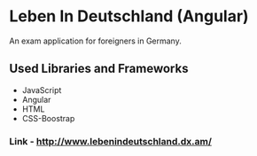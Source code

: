 # Leben In Deutschland (Angular)

An exam application for foreigners in Germany.

## Used Libraries and Frameworks

* JavaScript
* Angular
* HTML
* CSS-Boostrap

### Link - http://www.lebenindeutschland.dx.am/
